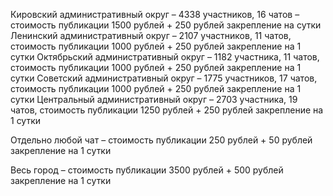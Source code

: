 Кировский административный округ – 4338 участников, 16 чатов – стоимость публикации 1500 рублей + 250 рублей закрепление на сутки
Ленинский административный округ – 2107 участников, 11 чатов, стоимость публикации 1000 рублей + 250 рублей закрепление на 1 сутки
Октябрьский административный округ – 1182 участника, 11 чатов, стоимость публикации 1000 рублей + 250 рублей закрепление на 1 сутки
Советский административный округ – 1775 участников, 17 чатов, стоимость публикации 1000 рублей + 250 рублей закрепление на 1 сутки
Центральный административный округ – 2703 участника, 19 чатов, стоимость публикации 1250 рублей + 250 рублей закрепление на 1 сутки

Отдельно любой чат – стоимость публикации 250 рублей + 50 рублей закрепление на 1 сутки

Весь город – стоимость публикации 3500 рублей + 500 рублей закрепление на 1 сутки
